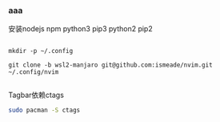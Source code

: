 ### aaa

安装nodejs npm python3 pip3 python2 pip2 
```

mkdir -p ~/.config

git clone -b wsl2-manjaro git@github.com:ismeade/nvim.git ~/.config/nvim


```

Tagbar依赖ctags
```sh
sudo pacman -S ctags
```
